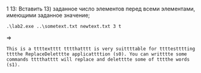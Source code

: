 1 13: Вставить 13) заданное число элементов перед всеми элементами, имеющими заданное значение;

`.\lab2.exe ..\sometext.txt newtext.txt 3 t`

=>

```
This is a ttttextttt tttthatttt is very suittttable for ttttestttting tttthe ReplaceDeletttte applicattttion (s0). You can writttte some commands tttthatttt will replace and deletttte some of tttthe words
(s1).
```